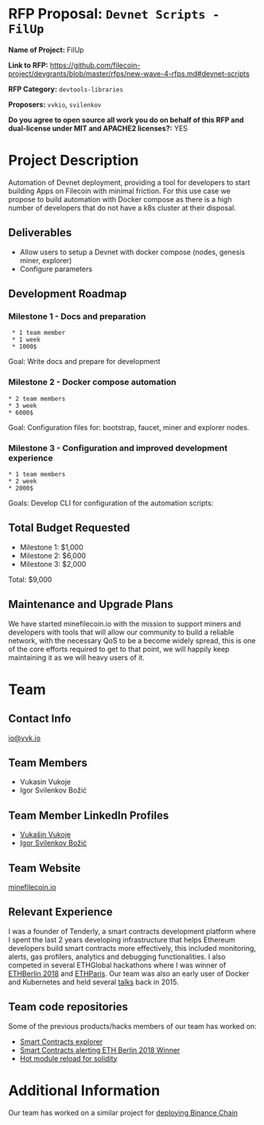 # RFP Proposal: `Devnet Scripts - FilUp` 

**Name of Project:** FilUp

**Link to RFP:** https://github.com/filecoin-project/devgrants/blob/master/rfps/new-wave-4-rfps.md#devnet-scripts

**RFP Category:** `devtools-libraries`

**Proposers:** `vvkio`, `svilenkov` 

**Do you agree to open source all work you do on behalf of this RFP and dual-license under MIT and APACHE2 licenses?:** YES

# Project Description

Automation of Devnet deployment, providing a tool for developers to start building Apps on Filecoin with minimal friction. For this use case we propose to build automation with Docker compose as there is a high number of developers that do not have a k8s cluster at their disposal. 

## Deliverables
 - Allow users to setup a Devnet with docker compose (nodes,  genesis miner, explorer)
 - Configure parameters

## Development Roadmap

 ### Milestone 1 - Docs and preparation

 	 * 1 team member
 	 * 1 week
 	 * 1000$

Goal: Write docs and prepare for development

 ### Milestone 2 - Docker compose automation 
 
 	* 2 team members
 	* 3 week
 	* 6000$  

Goal: Configuration files for: bootstrap, faucet, miner and explorer nodes.


 ### Milestone 3 - Configuration and improved development experience
 
 	* 1 team members
 	* 2 week
 	* 2000$  

Goals: Develop CLI for configuration of the automation scripts:

## Total Budget Requested

 - Milestone 1: $1,000
 - Milestone 2: $6,000
 - Milestone 3: $2,000

 Total: $9,000

## Maintenance and Upgrade Plans

We have started minefilecoin.io with the mission to support miners and developers with tools that will allow our community to build a reliable network, with the necessary QoS to be a become widely spread, this is one of the core efforts required to get to that point, we will happily keep maintaining it as we will heavy users of it.

# Team

## Contact Info

io@vvk.io

## Team Members

- Vukasin Vukoje
- Igor Svilenkov Božić

## Team Member LinkedIn Profiles

- [Vukašin Vukoje](http://linkedin.com/in/vvkio/)
- [Igor Svilenkov Božić](https://ipfs.io/ipfs/QmYmxjToxg4fKeTqsXAfWigRTXBJK2YDxxFncVFJLpnxB8)

## Team Website

[minefilecoin.io](https://minefilecoin.io)

## Relevant Experience

I was a founder of Tenderly, a smart contracts development platform where I spent the last 2 years developing infrastructure that helps Ethereum developers build smart contracts more effectively, this included monitoring, alerts, gas profilers, analytics and debugging functionalities. I also competed in several ETHGlobal hackathons where I was winner of [ETHBerlin 2018](https://devpost.com/software/smart-alert-s5p1zw) and [ETHParis](https://devpost.com/software/zippo). Our team was also an early user of Docker and Kubernetes and held several [talks](https://www.youtube.com/watch?v=S8Oo5Db4bsA) back in 2015.

## Team code repositories

Some of the previous products/hacks members of our team has worked on:
- [Smart Contracts explorer](dashboard.tenderly.co)
- [Smart Contracts alerting ETH Berlin 2018 Winner](https://devpost.com/software/smart-alert-s5p1zw)
- [Hot module reload for solidity](https://devpost.com/software/zippo)

# Additional Information

Our team has worked on a similar project for [deploying Binance Chain](https://www.youtube.com/watch?v=T5bkXKNd1MM)
